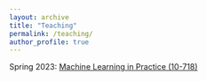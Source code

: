 ```yaml
---
layout: archive
title: "Teaching"
permalink: /teaching/
author_profile: true
---
```


Spring 2023: [Machine Learning in Practice (10-718)](https://github.com/bwilder0/mlpractice_s2023)